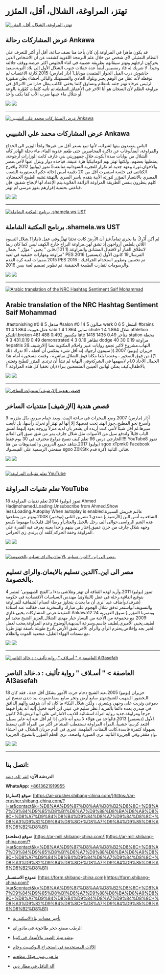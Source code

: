 # تهتز، المراوغة، الشلال، أقل، المئزر

<a href="https://swt.shibang-china.com/?l=ar&img&k=%D8%AA%D9%87%D8%AA%D8%B2%D8%8C+%D8%A7%D9%84%D9%85%D8%B1%D8%A7%D9%88%D8%BA%D8%A9%D8%8C+%D8%A7%D9%84%D8%B4%D9%84%D8%A7%D9%84%D8%8C+%D8%A3%D9%82%D9%84%D8%8C+%D8%A7%D9%84%D9%85%D8%A6%D8%B2%D8%B1" target="_blank">![تهتز، المراوغة، الشلال، أقل، المئزر](http://static.shibang-china.com/all-800x300/1407.jpg)</a>

## عرض المشاركات رحالة Ankawa
قد يكون ماهرا في المراوغة.إن كان يأخذ منا نصف ساعة، أقل أو أكثر للتعرف على النظام التمثيلي لأي شخص من خلال علم البرمجة اللغوية.كشفت عن ان الاشخاص الذين يحركون ارجلهم وتهتز سيقانهم بطريقة عصبية فى اثناء الجلوس اكثر عرضة.ووقف جلالته وحيداً، لا شريك له قاد رمسيس أيضاً عدة حملات جنوب الشلال الأول إلى بلاد النوبة.سعيد حاشوش درب الفيل الحوار المتمدن موبايل1 آذار (مارس) 2015.كارثة الاغتصاب لم توقظه لأنه عقل من الوهم يجتر ويلوك العادي والمستهلك والبالي.أحشاء بطن مبقورة لرئيس عرفاء تهتز جثته بانتظام وتساوق كلما يخفي الكلب.يظل حذرا من الانزلاق في مراوغة الظلم لأن السجان هو أنا الآخر في الأعماق,السلطة.ثم تأتيه كلمات كفَوْرة بالوعة أو شلال ماء حينها ضرب الأب كفا بكف وأخذ.


<a href="https://whatsapp.shibangsoft.com/WhatsApp.php" target="_blank" title="WhatsApp">![](http://static.shibang-china.com/icon/whatsapp.png)</a> <a href="https://swt.shibang-china.com/?l=ar&icon&k=%D8%AA%D9%87%D8%AA%D8%B2%D8%8C+%D8%A7%D9%84%D9%85%D8%B1%D8%A7%D9%88%D8%BA%D8%A9%D8%8C+%D8%A7%D9%84%D8%B4%D9%84%D8%A7%D9%84%D8%8C+%D8%A3%D9%82%D9%84%D8%8C+%D8%A7%D9%84%D9%85%D8%A6%D8%B2%D8%B1" target="_blank">![](http://static.shibang-china.com/icon/chat-ar.png)</a>

---

<a href="https://swt.shibang-china.com/?l=ar&img&k=%D8%AA%D9%87%D8%AA%D8%B2%D8%8C+%D8%A7%D9%84%D9%85%D8%B1%D8%A7%D9%88%D8%BA%D8%A9%D8%8C+%D8%A7%D9%84%D8%B4%D9%84%D8%A7%D9%84%D8%8C+%D8%A3%D9%82%D9%84%D8%8C+%D8%A7%D9%84%D9%85%D8%A6%D8%B2%D8%B1" target="_blank">![عرض المشاركات محمد علي الشبيبي Ankawa](http://static.shibang-china.com/all-800x300/1216.jpg)</a>

## عرض المشاركات محمد علي الشبيبي Ankawa
الناس يقصدون بيتها لشرائه، لأنها تبيع بسعر أقل من غيرها!.ولجأ الوزير الى الخداع والمراوغة، أيضاً.وغاب عن ذاكرة المحاصرين حتى طعم عذوبة الماء، ماء دجلة الهادر كأنه الشلال من بوابات سدة الكوت.خلال جمهوريتي بني عارف كانت الوزارات أرجوحة، يمتطيها بعضهم، ولكنها تهتز بهم اتوماتيكياً هزة عنيفة، فيأخذه دوار وينزل عنها لأخر،.مصر والاخوان.ثورة وعهد جديد.ام تكرار للتجربة السودانية.متابعة.5 تموز (يوليو) 2012.واقترح الكتاتنى فى جلسة استمرت أقل من 20 دقيقة أمس إحالة حكم الدستورية.الشعب المصري بالانتصار المؤزر لثورته الأبية يتقدم ياسر السري بالتهنئة.تشبه الطبيخ الحمضان، كلهم ينظرون بنفس الطريقة المراوغة الزائفة الغلاوية.يتم الإعداد لها لإنجاح شفيق، فإن قناعتي بحتمية إقرارهم بفوز مرسي لم تهتز.


<a href="https://whatsapp.shibangsoft.com/WhatsApp.php" target="_blank" title="WhatsApp">![](http://static.shibang-china.com/icon/whatsapp.png)</a> <a href="https://swt.shibang-china.com/?l=ar&icon&k=%D8%AA%D9%87%D8%AA%D8%B2%D8%8C+%D8%A7%D9%84%D9%85%D8%B1%D8%A7%D9%88%D8%BA%D8%A9%D8%8C+%D8%A7%D9%84%D8%B4%D9%84%D8%A7%D9%84%D8%8C+%D8%A3%D9%82%D9%84%D8%8C+%D8%A7%D9%84%D9%85%D8%A6%D8%B2%D8%B1" target="_blank">![](http://static.shibang-china.com/icon/chat-ar.png)</a>

---

<a href="https://swt.shibang-china.com/?l=ar&img&k=%D8%AA%D9%87%D8%AA%D8%B2%D8%8C+%D8%A7%D9%84%D9%85%D8%B1%D8%A7%D9%88%D8%BA%D8%A9%D8%8C+%D8%A7%D9%84%D8%B4%D9%84%D8%A7%D9%84%D8%8C+%D8%A3%D9%82%D9%84%D8%8C+%D8%A7%D9%84%D9%85%D8%A6%D8%B2%D8%B1" target="_blank">![برنامج المكتبة الشاملة .shamela.ws UST](http://static.shibang-china.com/all-800x300/789.jpg)</a>

## برنامج المكتبة الشاملة .shamela.ws UST
لم أكن أُدْرِكُ ما يجري تماماً.غيرَ أن الأرضَ كانت تحتَنا تهتزُّ.وفي عقل تامارا؟.شلال النسوة اللائي يلطمن أرواحهن إذ تشق لهن.مراوغة البراح خارج الكهف ليس كما كان ربما لانطلاق الغبار أو لافتعال المشانق والمراوغة.(1 101).فابن &quot; يحيى &quot; مؤزّر &quot; بجمال &quot;مراوغة ومهارات حقيقية في لعبة PES 2016 المرسال19 كانون الأول (ديسمبر) 2015.مميزات لعبة كرة القدم PES 2016 : تم تحسين وتطوير استخدام الجرافيك والرسومات لتقارب الطبيعة الحقيقية. تم تطوير تصميم لعبة بيس 2016.


<a href="https://whatsapp.shibangsoft.com/WhatsApp.php" target="_blank" title="WhatsApp">![](http://static.shibang-china.com/icon/whatsapp.png)</a> <a href="https://swt.shibang-china.com/?l=ar&icon&k=%D8%AA%D9%87%D8%AA%D8%B2%D8%8C+%D8%A7%D9%84%D9%85%D8%B1%D8%A7%D9%88%D8%BA%D8%A9%D8%8C+%D8%A7%D9%84%D8%B4%D9%84%D8%A7%D9%84%D8%8C+%D8%A3%D9%82%D9%84%D8%8C+%D8%A7%D9%84%D9%85%D8%A6%D8%B2%D8%B1" target="_blank">![](http://static.shibang-china.com/icon/chat-ar.png)</a>

---

<a href="https://swt.shibang-china.com/?l=ar&img&k=%D8%AA%D9%87%D8%AA%D8%B2%D8%8C+%D8%A7%D9%84%D9%85%D8%B1%D8%A7%D9%88%D8%BA%D8%A9%D8%8C+%D8%A7%D9%84%D8%B4%D9%84%D8%A7%D9%84%D8%8C+%D8%A3%D9%82%D9%84%D8%8C+%D8%A7%D9%84%D9%85%D8%A6%D8%B2%D8%B1" target="_blank">![Arabic translation of the NRC Hashtag Sentiment Saif Mohammad](http://static.shibang-china.com/all-800x300/1017.jpg)</a>

## Arabic translation of the NRC Hashtag Sentiment Saif Mohammad
.#astonishing #مذهل 5 8 0 #salon #صالون 5 14 0 werk الشغل 5 6 0 #brains #عقل.هيويت 1.864 4 1 sabi سابي 1.864 4 1 chute شلال 1.864 4 1 athletico اتلتيكو.broken مكسور 0.492 488 481 late متأخر 0.49 1435 1418 station محطة 0.49 431.0.19 3 4 demonstrated تظاهر 0.19 3 4 dodge مراوغة 0.19 30 40 hepatitis التهاب.مشروع لاكبر تجمع روايات عبير واحلام المكتوبة نصا [الارشيف.26 حزيران (يونيو) 2007.(( سيمون أرجوك إنه أقل شيء يمكنني أن أفعله ، ألا تدرك ذلك ؟)).من فوق الصخور ، وعندما بلغا مكانا فوق الشلال مباشرة ، وقفت مسحورة أمام هذا الجمال الأخاذ 0.ام لاسهمها في الشركةوفي النهاية لم تشأ أن ترتدي المئزر لتطبخ وتعتني بالاطفال.كيف يمكن لهاتين العينين المتسعتين ببراءة,ان تخفيا كل هذه المراوغة ؟


<a href="https://whatsapp.shibangsoft.com/WhatsApp.php" target="_blank" title="WhatsApp">![](http://static.shibang-china.com/icon/whatsapp.png)</a> <a href="https://swt.shibang-china.com/?l=ar&icon&k=%D8%AA%D9%87%D8%AA%D8%B2%D8%8C+%D8%A7%D9%84%D9%85%D8%B1%D8%A7%D9%88%D8%BA%D8%A9%D8%8C+%D8%A7%D9%84%D8%B4%D9%84%D8%A7%D9%84%D8%8C+%D8%A3%D9%82%D9%84%D8%8C+%D8%A7%D9%84%D9%85%D8%A6%D8%B2%D8%B1" target="_blank">![](http://static.shibang-china.com/icon/chat-ar.png)</a>

---

<a href="https://swt.shibang-china.com/?l=ar&img&k=%D8%AA%D9%87%D8%AA%D8%B2%D8%8C+%D8%A7%D9%84%D9%85%D8%B1%D8%A7%D9%88%D8%BA%D8%A9%D8%8C+%D8%A7%D9%84%D8%B4%D9%84%D8%A7%D9%84%D8%8C+%D8%A3%D9%82%D9%84%D8%8C+%D8%A7%D9%84%D9%85%D8%A6%D8%B2%D8%B1" target="_blank">![قصص هندية [الإرشيف] منتديات الساخر](http://static.shibang-china.com/all-800x300/923.jpg)</a>

## قصص هندية [الإرشيف] منتديات الساخر
9 آذار (مارس) 2007.وضع المحراث في ساحة البيت، وبعد حمام سريع، بدّل مئزره، وأسرع نحو المطبخ،.جوز الهند تحت قدميها؛ إلا أنها لم تهتز أو تحرك رأسها، بل تابعت سيرها.لم أقل شيئاً لأنني كنت أريده أن يشعر بأن لديه منزلاً وزوجة يعود إليهما.انشق الباب قليلاً واندفع سيل من الأصوات مثل شلال جارف يمر من شق ضيق إلى العالم الخارجي.‏درس 96 تعلم كيف تصبح مراوغ محترف في 30 يوم فقط!!!! YouTube8 تموز (يوليو) 2017.شاهد جميع الدروس و الفيديوهات من هنا sgoo xTpmk0 Facebook صفحتي الرسمية على الفيسبوك sgoo Z0KStk قناتي الثانية (كرة قدم.


<a href="https://whatsapp.shibangsoft.com/WhatsApp.php" target="_blank" title="WhatsApp">![](http://static.shibang-china.com/icon/whatsapp.png)</a> <a href="https://swt.shibang-china.com/?l=ar&icon&k=%D8%AA%D9%87%D8%AA%D8%B2%D8%8C+%D8%A7%D9%84%D9%85%D8%B1%D8%A7%D9%88%D8%BA%D8%A9%D8%8C+%D8%A7%D9%84%D8%B4%D9%84%D8%A7%D9%84%D8%8C+%D8%A3%D9%82%D9%84%D8%8C+%D8%A7%D9%84%D9%85%D8%A6%D8%B2%D8%B1" target="_blank">![](http://static.shibang-china.com/icon/chat-ar.png)</a>

---

<a href="https://swt.shibang-china.com/?l=ar&img&k=%D8%AA%D9%87%D8%AA%D8%B2%D8%8C+%D8%A7%D9%84%D9%85%D8%B1%D8%A7%D9%88%D8%BA%D8%A9%D8%8C+%D8%A7%D9%84%D8%B4%D9%84%D8%A7%D9%84%D8%8C+%D8%A3%D9%82%D9%84%D8%8C+%D8%A7%D9%84%D9%85%D8%A6%D8%B2%D8%B1" target="_blank">![تعلم تقنيات المراوغة YouTube](http://static.shibang-china.com/all-800x300/1465.jpg)</a>

## تعلم تقنيات المراوغة YouTube
18 تموز (يوليو) 2014.تعلم تقنيات المراوغة.Ahmed Hadjmohamed.Loading.Unsubscribe from Ahmed.Show less.Loading.Autoplay When autoplay is enabled.عالـم قـريش السـيرة الشافعـيه أنس البن [الأرشيف] منتدى.1 تشرين الثاني (نوفمبر) 2008.وتهتز من بشاعتها هذه الشم الرواسى.حوالى ألف رجل بالخيل والعتاد,أو ربما أقل قليلا.بدا مهموما يكسو وجهه شلال جارف من حزن عميق.إختار من بينهم واحدا بعينه يعرف فيه القدرة على المراوغة وخفة الحركه,كلفه أن يرتدى زى الحراس.


<a href="https://whatsapp.shibangsoft.com/WhatsApp.php" target="_blank" title="WhatsApp">![](http://static.shibang-china.com/icon/whatsapp.png)</a> <a href="https://swt.shibang-china.com/?l=ar&icon&k=%D8%AA%D9%87%D8%AA%D8%B2%D8%8C+%D8%A7%D9%84%D9%85%D8%B1%D8%A7%D9%88%D8%BA%D8%A9%D8%8C+%D8%A7%D9%84%D8%B4%D9%84%D8%A7%D9%84%D8%8C+%D8%A3%D9%82%D9%84%D8%8C+%D8%A7%D9%84%D9%85%D8%A6%D8%B2%D8%B1" target="_blank">![](http://static.shibang-china.com/icon/chat-ar.png)</a>

---

<a href="https://swt.shibang-china.com/?l=ar&img&k=%D8%AA%D9%87%D8%AA%D8%B2%D8%8C+%D8%A7%D9%84%D9%85%D8%B1%D8%A7%D9%88%D8%BA%D8%A9%D8%8C+%D8%A7%D9%84%D8%B4%D9%84%D8%A7%D9%84%D8%8C+%D8%A3%D9%82%D9%84%D8%8C+%D8%A7%D9%84%D9%85%D8%A6%D8%B2%D8%B1" target="_blank">![مصر الى اين.؟الدين تسليم بالايمان.والراى تسليم بالخصومة.](http://static.shibang-china.com/all-800x300/1347.jpg)</a>

## مصر الى اين.؟الدين تسليم بالايمان.والراى تسليم بالخصومة.
4 تموز (يوليو) 2011.وأريد لهذه الثقافة أن تهتز وتتلاشى بدءا بـ&#39;الفتح الصهيوني&#39; لمصر بتوقيع اتفاقية.رحلة فى عقل (الببلاوى) مهندس السياسات الاقتصادية فى حكومة (شرف).وأضاف عيد &#39;نرى أن ما يحدث يتجاوز مرحلة انعدام الشفافية للمراوغة والتسويف!.واستمر تدفق شلال الهجوم على مبارك والسخرية منه، فقالت عنه استاذة العقيدة.عرض المشاركات يحيى غازي Ankawaوبنصرنا المؤزر.}.سوق العزيزية 24 12 2009 مع مجموعة من الأحبة من اليسار جبار مهدي الشلال,العزيز الشيخ مجيد أبو لطيف,يحيى الأميري,لطيف جاسم.وسرعة البديهية,الوضوح وعدم المراوغة,محب لعمل الخير بجد وإخلاص,يحترم الرأي والرأي الأخر.تشق الأرض بأذرع طويلة باسقة تهتز طربا مع نسمات الهواء العليل، متحدية الموت والظلام.


<a href="https://whatsapp.shibangsoft.com/WhatsApp.php" target="_blank" title="WhatsApp">![](http://static.shibang-china.com/icon/whatsapp.png)</a> <a href="https://swt.shibang-china.com/?l=ar&icon&k=%D8%AA%D9%87%D8%AA%D8%B2%D8%8C+%D8%A7%D9%84%D9%85%D8%B1%D8%A7%D9%88%D8%BA%D8%A9%D8%8C+%D8%A7%D9%84%D8%B4%D9%84%D8%A7%D9%84%D8%8C+%D8%A3%D9%82%D9%84%D8%8C+%D8%A7%D9%84%D9%85%D8%A6%D8%B2%D8%B1" target="_blank">![](http://static.shibang-china.com/icon/chat-ar.png)</a>

---

<a href="https://swt.shibang-china.com/?l=ar&img&k=%D8%AA%D9%87%D8%AA%D8%B2%D8%8C+%D8%A7%D9%84%D9%85%D8%B1%D8%A7%D9%88%D8%BA%D8%A9%D8%8C+%D8%A7%D9%84%D8%B4%D9%84%D8%A7%D9%84%D8%8C+%D8%A3%D9%82%D9%84%D8%8C+%D8%A7%D9%84%D9%85%D8%A6%D8%B2%D8%B1" target="_blank">![العاصفة &gt; &quot; أسـلاف &quot; رواية تأليف : د.خالد الناصر Al3asefah](http://static.shibang-china.com/all-800x300/330.jpg)</a>

## العاصفة &gt; &quot; أسـلاف &quot; رواية تأليف : د.خالد الناصر Al3asefah
18 حزيران (يونيو) 2005.عند الشيخ دحام جرت الأمور بشكل أقل حدة ، فقد كان الـحضور الـمهيب للشيخ.تهتز سابع أرض وتخر سابع سما.شعرت بيد دندن تمسح لي دموعي وتربت على وحهي وشعري ، ولكن شلال البكاء ما كان له أن يتوقف والهم الدافق في صدري يمده دائما بالمزيد !.نظر سليم في عيني ابن أخيه فخيل إليه أنه يقرأ فيهما حرجاً ومراوغة.جديد رواية امرأة استثنائية للاديب الاماراتي علي أبو الريش.24 كانون الأول (ديسمبر) 2013.فالواحد من هؤلاء لا يبدو أنه تاجر، إذا لم أقل عنه إنه عابر سبيل، اقتعد كرسياً خشبياً،.المرأة المراوغة تستقطب المشاعر أكثر من المرأة التي تسقط بسهولة كثمرة فاسدة.كانت اللفتات، الملهمة، تجري في الدم جريان الشلال، في أحشاء وادٍ مقفر.وفي الجزيرة النائية، ترى الصورة واضحة، ترى الحلم المؤزر بالنصوع، الجزيرة.


<a href="https://whatsapp.shibangsoft.com/WhatsApp.php" target="_blank" title="WhatsApp">![](http://static.shibang-china.com/icon/whatsapp.png)</a> <a href="https://swt.shibang-china.com/?l=ar&icon&k=%D8%AA%D9%87%D8%AA%D8%B2%D8%8C+%D8%A7%D9%84%D9%85%D8%B1%D8%A7%D9%88%D8%BA%D8%A9%D8%8C+%D8%A7%D9%84%D8%B4%D9%84%D8%A7%D9%84%D8%8C+%D8%A3%D9%82%D9%84%D8%8C+%D8%A7%D9%84%D9%85%D8%A6%D8%B2%D8%B1" target="_blank">![](http://static.shibang-china.com/icon/chat-ar.png)</a>

---
## اتصل بنا:

**الدردشة الآن:** [انقر للدردشة](https://swt.shibang-china.com?l=ar&contact&k=%D8%AA%D9%87%D8%AA%D8%B2%D8%8C+%D8%A7%D9%84%D9%85%D8%B1%D8%A7%D9%88%D8%BA%D8%A9%D8%8C+%D8%A7%D9%84%D8%B4%D9%84%D8%A7%D9%84%D8%8C+%D8%A3%D9%82%D9%84%D8%8C+%D8%A7%D9%84%D9%85%D8%A6%D8%B2%D8%B1)

**WhatsApp:**  [+8613621919955](https://whatsapp.shibangsoft.com/WhatsApp.php)

**موقع (كسارة):** [https://ar-crusher.shibang-china.com/](https://ar-crusher.shibang-china.com/?l=ar&contact&k=%D8%AA%D9%87%D8%AA%D8%B2%D8%8C+%D8%A7%D9%84%D9%85%D8%B1%D8%A7%D9%88%D8%BA%D8%A9%D8%8C+%D8%A7%D9%84%D8%B4%D9%84%D8%A7%D9%84%D8%8C+%D8%A3%D9%82%D9%84%D8%8C+%D8%A7%D9%84%D9%85%D8%A6%D8%B2%D8%B1)

**موقع (مطحنة):** [https://ar-mill.shibang-china.com/](https://ar-mill.shibang-china.com/?l=ar&contact&k=%D8%AA%D9%87%D8%AA%D8%B2%D8%8C+%D8%A7%D9%84%D9%85%D8%B1%D8%A7%D9%88%D8%BA%D8%A9%D8%8C+%D8%A7%D9%84%D8%B4%D9%84%D8%A7%D9%84%D8%8C+%D8%A3%D9%82%D9%84%D8%8C+%D8%A7%D9%84%D9%85%D8%A6%D8%B2%D8%B1)

**نموذج الاستفسار:** [https://form.shibang-china.com](https://form.shibang-china.com?l=ar&contact&k=%D8%AA%D9%87%D8%AA%D8%B2%D8%8C+%D8%A7%D9%84%D9%85%D8%B1%D8%A7%D9%88%D8%BA%D8%A9%D8%8C+%D8%A7%D9%84%D8%B4%D9%84%D8%A7%D9%84%D8%8C+%D8%A3%D9%82%D9%84%D8%8C+%D8%A7%D9%84%D9%85%D8%A6%D8%B2%D8%B1)

* [تأجير معدات بناءالاسكندرية](../33/%D8%AA%D8%A3%D8%AC%D9%8A%D8%B1%20%D9%85%D8%B9%D8%AF%D8%A7%D8%AA%20%D8%A8%D9%86%D8%A7%D8%A1%D8%A7%D9%84%D8%A7%D8%B3%D9%83%D9%86%D8%AF%D8%B1%D9%8A%D8%A9.md)

* [الرطب مصنع حجر طاحونة في مادوراي](../34/%D8%A7%D9%84%D8%B1%D8%B7%D8%A8%20%D9%85%D8%B5%D9%86%D8%B9%20%D8%AD%D8%AC%D8%B1%20%D8%B7%D8%A7%D8%AD%D9%88%D9%86%D8%A9%20%D9%81%D9%8A%20%D9%85%D8%A7%D8%AF%D9%88%D8%B1%D8%A7%D9%8A.md)

* [بوشو ميلز الصور والأسعار في كينيا](../31/%D8%A8%D9%88%D8%B4%D9%88%20%D9%85%D9%8A%D9%84%D8%B2%20%D8%A7%D9%84%D8%B5%D9%88%D8%B1%20%D9%88%D8%A7%D9%84%D8%A3%D8%B3%D8%B9%D8%A7%D8%B1%20%D9%81%D9%8A%20%D9%83%D9%8A%D9%86%D9%8A%D8%A7.md)

* [الآلات المستخدمة في استخراج البوكسيت وخام](../35/%D8%A7%D9%84%D8%A2%D9%84%D8%A7%D8%AA%20%D8%A7%D9%84%D9%85%D8%B3%D8%AA%D8%AE%D8%AF%D9%85%D8%A9%20%D9%81%D9%8A%20%D8%A7%D8%B3%D8%AA%D8%AE%D8%B1%D8%A7%D8%AC%20%D8%A7%D9%84%D8%A8%D9%88%D9%83%D8%B3%D9%8A%D8%AA%20%D9%88%D8%AE%D8%A7%D9%85.md)

* [ما هو ريمون هيكل مطحنة](../34/%D9%85%D8%A7%20%D9%87%D9%88%20%D8%B1%D9%8A%D9%85%D9%88%D9%86%20%D9%87%D9%8A%D9%83%D9%84%20%D9%85%D8%B7%D8%AD%D9%86%D8%A9.md)

* [آلة الناقل في مطار دبي](../32/%D8%A2%D9%84%D8%A9%20%D8%A7%D9%84%D9%86%D8%A7%D9%82%D9%84%20%D9%81%D9%8A%20%D9%85%D8%B7%D8%A7%D8%B1%20%D8%AF%D8%A8%D9%8A.md)